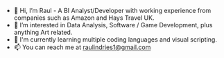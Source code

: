 - 👋 Hi, I’m Raul - A BI Analyst/Developer with working experience from companies such as Amazon and Hays Travel UK.
- 👀 I’m interested in Data Analysis, Software / Game Development, plus anything Art related.
- 🌱 I'm currently learning multiple coding languages and visual scripting.
- 📫 You can reach me at raulindries1@gmail.com

<!---
VincentCastl/VincentCastl is a ✨ special ✨ repository because its `README.md` (this file) appears on your GitHub profile.
You can click the Preview link to take a look at your changes.
--->
